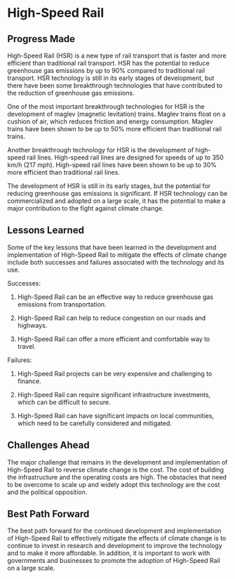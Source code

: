 # High-Speed Rail

## Progress Made

High-Speed Rail (HSR) is a new type of rail transport that is faster and more efficient than traditional rail transport. HSR has the potential to reduce greenhouse gas emissions by up to 90% compared to traditional rail transport. HSR technology is still in its early stages of development, but there have been some breakthrough technologies that have contributed to the reduction of greenhouse gas emissions.

One of the most important breakthrough technologies for HSR is the development of maglev (magnetic levitation) trains. Maglev trains float on a cushion of air, which reduces friction and energy consumption. Maglev trains have been shown to be up to 50% more efficient than traditional rail trains.

Another breakthrough technology for HSR is the development of high-speed rail lines. High-speed rail lines are designed for speeds of up to 350 km/h (217 mph). High-speed rail lines have been shown to be up to 30% more efficient than traditional rail lines.

The development of HSR is still in its early stages, but the potential for reducing greenhouse gas emissions is significant. If HSR technology can be commercialized and adopted on a large scale, it has the potential to make a major contribution to the fight against climate change.

## Lessons Learned

Some of the key lessons that have been learned in the development and implementation of High-Speed Rail to mitigate the effects of climate change include both successes and failures associated with the technology and its use.

Successes:

1. High-Speed Rail can be an effective way to reduce greenhouse gas emissions from transportation.

2. High-Speed Rail can help to reduce congestion on our roads and highways.

3. High-Speed Rail can offer a more efficient and comfortable way to travel.

Failures:

1. High-Speed Rail projects can be very expensive and challenging to finance.

2. High-Speed Rail can require significant infrastructure investments, which can be difficult to secure.

3. High-Speed Rail can have significant impacts on local communities, which need to be carefully considered and mitigated.

## Challenges Ahead

The major challenge that remains in the development and implementation of High-Speed Rail to reverse climate change is the cost. The cost of building the infrastructure and the operating costs are high. The obstacles that need to be overcome to scale up and widely adopt this technology are the cost and the political opposition.

## Best Path Forward

The best path forward for the continued development and implementation of High-Speed Rail to effectively mitigate the effects of climate change is to continue to invest in research and development to improve the technology and to make it more affordable. In addition, it is important to work with governments and businesses to promote the adoption of High-Speed Rail on a large scale.
